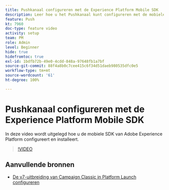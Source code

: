 ```yaml
---
title: Pushkanaal configureren met de Experience Platform Mobile SDK
description: Leer hoe u het Pushkanaal kunt configureren met de mobiele SDK van Experience Cloud.
feature: Push
kt: 7960
doc-type: feature video
activity: setup
team: PM
role: Admin
level: Beginner
hide: true
hidefromtoc: true
exl-id: 1bdfb72b-49e0-4cdd-848a-97648fb1a7bf
source-git-commit: 88f4a8b0c7cee415c6f34d51daeb980535dfc0e5
workflow-type: tm+mt
source-wordcount: '61'
ht-degree: 100%

---
```



# Pushkanaal configureren met de Experience Platform Mobile SDK

In deze video wordt uitgelegd hoe u de mobiele SDK van Adobe Experience Platform configureert en installeert.

>[!VIDEO](https://video.tv.adobe.com/v/27699?quality=12)


## Aanvullende bronnen

* [De v7-uitbreiding van Campaign Classic in Platform Launch configureren](https://aep-sdks.gitbook.io/docs/using-mobile-extensions/adobe-campaignclassic)
